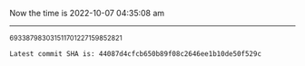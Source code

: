 Now the time is 2022-10-07 04:35:08 am

---

<small>693387983031511701227159852821</small>

```txt
Latest commit SHA is: 44087d4cfcb650b89f08c2646ee1b10de50f529c
```
